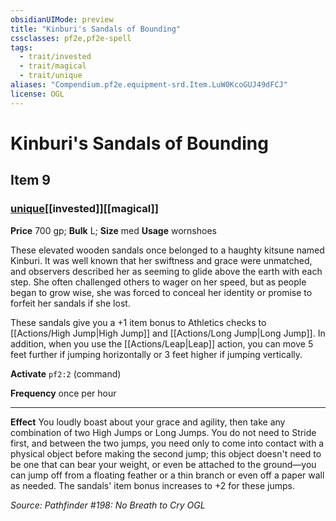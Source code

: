 ```yaml
---
obsidianUIMode: preview
title: "Kinburi's Sandals of Bounding"
cssclasses: pf2e,pf2e-spell
tags:
  - trait/invested
  - trait/magical
  - trait/unique
aliases: "Compendium.pf2e.equipment-srd.Item.LuW0KcoGUJ49dFCJ"
license: OGL
---
```

# Kinburi's Sandals of Bounding
## Item 9
### [unique](unique.md "Unique Rarity Trait")[[invested]][[magical]]


**Price** 700 gp; 
**Bulk** L; **Size** med
**Usage** wornshoes

These elevated wooden sandals once belonged to a haughty kitsune named Kinburi. It was well known that her swiftness and grace were unmatched, and observers described her as seeming to glide above the earth with each step. She often challenged others to wager on her speed, but as people began to grow wise, she was forced to conceal her identity or promise to forfeit her sandals if she lost.

These sandals give you a +1 item bonus to Athletics checks to [[Actions/High Jump|High Jump]] and [[Actions/Long Jump|Long Jump]]. In addition, when you use the [[Actions/Leap|Leap]] action, you can move 5 feet further if jumping horizontally or 3 feet higher if jumping vertically.

**Activate** `pf2:2` (command)

**Frequency** once per hour

* * *

**Effect** You loudly boast about your grace and agility, then take any combination of two High Jumps or Long Jumps. You do not need to Stride first, and between the two jumps, you need only to come into contact with a physical object before making the second jump; this object doesn't need to be one that can bear your weight, or even be attached to the ground—you can jump off from a floating feather or a thin branch or even off a paper wall as needed. The sandals' item bonus increases to +2 for these jumps.

*Source: Pathfinder #198: No Breath to Cry*
*OGL*